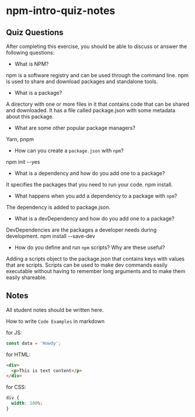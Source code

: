 # npm-intro-quiz-notes

## Quiz Questions

After completing this exercise, you should be able to discuss or answer the following questions:

- What is NPM?

npm is a software registry and can be used through the command line. npm is used to share and download packages and standalone tools.

- What is a package?

A directory with one or more files in it that contains code that can be shared and downloaded. It has a file called package.json with some metadata about this package.

- What are some other popular package managers?

Yarn, pnpm

- How can you create a `package.json` with `npm`?

npm init --yes

- What is a dependency and how do you add one to a package?

It specifies the packages that you need to run your code. npm install.

- What happens when you add a dependency to a package with `npm`?

The dependency is added to package.json.

- What is a devDependency and how do you add one to a package?

DevDependencies are the packages a developer needs during development. npm install --save-dev

- How do you define and run `npm` scripts? Why are these useful?

Adding a scripts object to the package.json that contains keys with values that are scripts. Scripts can be used to make dev commands easily executable without having to remember long arguments and to make them easily shareable.

## Notes

All student notes should be written here.

How to write `Code Examples` in markdown

for JS:

```javascript
const data = 'Howdy';
```

for HTML:

```html
<div>
  <p>This is text content</p>
</div>
```

for CSS:

```css
div {
  width: 100%;
}
```
